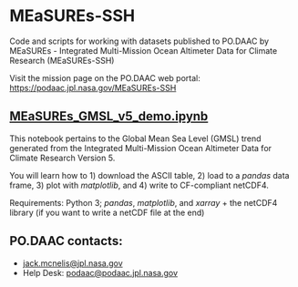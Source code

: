 # MEaSUREs-SSH
Code and scripts for working with datasets published to PO.DAAC by MEaSUREs - Integrated Multi-Mission Ocean Altimeter Data for Climate Research (MEaSUREs-SSH)

Visit the mission page on the PO.DAAC web portal:     
https://podaac.jpl.nasa.gov/MEaSUREs-SSH

## [MEaSUREs_GMSL_v5_demo.ipynb](MEaSUREs_GMSL_v5_demo.ipynb)

This notebook pertains to the Global Mean Sea Level (GMSL) trend generated from the Integrated Multi-Mission Ocean Altimeter Data for Climate Research Version 5.

You will learn how to 1) download the ASCII table, 2) load to a *pandas* data frame, 3) plot with *matplotlib*, and 4) write to CF-compliant netCDF4.

Requirements: Python 3; *pandas*, *matplotlib*, and *xarray* + the netCDF4 library (if you want to write a netCDF file at the end)

## PO.DAAC contacts:
*  jack.mcnelis@jpl.nasa.gov
*  Help Desk: podaac@podaac.jpl.nasa.gov

